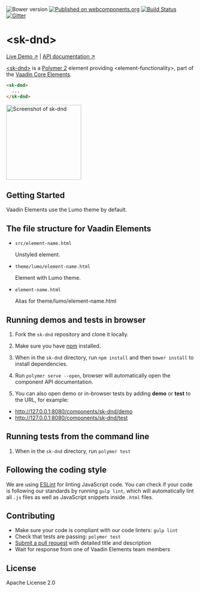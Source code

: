 ![Bower version](https://img.shields.io/bower/v/sk-dnd.svg)
[![Published on webcomponents.org](https://img.shields.io/badge/webcomponents.org-published-blue.svg)](https://www.webcomponents.org/element/vaadin/sk-dnd)
[![Build Status](https://travis-ci.org/vaadin/sk-dnd.svg?branch=master)](https://travis-ci.org/vaadin/sk-dnd)
[![Gitter](https://badges.gitter.im/Join%20Chat.svg)](https://gitter.im/vaadin/vaadin-core-elements?utm_source=badge&utm_medium=badge&utm_campaign=pr-badge)

# &lt;sk-dnd&gt;

[Live Demo ↗](https://cdn.vaadin.com/vaadin-core-elements/master/sk-dnd/demo/)
|
[API documentation ↗](https://cdn.vaadin.com/vaadin-core-elements/master/sk-dnd/)


[&lt;sk-dnd&gt;](https://vaadin.com/elements/-/element/sk-dnd) is a [Polymer 2](http://polymer-project.org) element providing &lt;element-functionality&gt;, part of the [Vaadin Core Elements](https://vaadin.com/elements).

<!--
```
<custom-element-demo>
  <template>
    <script src="../webcomponentsjs/webcomponents-lite.js"></script>
    <link rel="import" href="sk-dnd.html">
    <next-code-block></next-code-block>
  </template>
</custom-element-demo>
```
-->
```html
<sk-dnd>
  ...
</sk-dnd>
```

[<img src="https://raw.githubusercontent.com/vaadin/sk-dnd/master/screenshot.png" width="200" alt="Screenshot of sk-dnd">](https://vaadin.com/elements/-/element/sk-dnd)


## Getting Started

Vaadin Elements use the Lumo theme by default.

## The file structure for Vaadin Elements

- `src/element-name.html`

  Unstyled element.

- `theme/lumo/element-name.html`

  Element with Lumo theme.

- `element-name.html`

  Alias for theme/lumo/element-name.html


## Running demos and tests in browser

1. Fork the `sk-dnd` repository and clone it locally.

1. Make sure you have [npm](https://www.npmjs.com/) installed.

1. When in the `sk-dnd` directory, run `npm install` and then `bower install` to install dependencies.

1. Run `polymer serve --open`, browser will automatically open the component API documentation.

1. You can also open demo or in-browser tests by adding **demo** or **test** to the URL, for example:

  - http://127.0.0.1:8080/components/sk-dnd/demo
  - http://127.0.0.1:8080/components/sk-dnd/test


## Running tests from the command line

1. When in the `sk-dnd` directory, run `polymer test`


## Following the coding style

We are using [ESLint](http://eslint.org/) for linting JavaScript code. You can check if your code is following our standards by running `gulp lint`, which will automatically lint all `.js` files as well as JavaScript snippets inside `.html` files.


## Contributing

  - Make sure your code is compliant with our code linters: `gulp lint`
  - Check that tests are passing: `polymer test`
  - [Submit a pull request](https://www.digitalocean.com/community/tutorials/how-to-create-a-pull-request-on-github) with detailed title and description
  - Wait for response from one of Vaadin Elements team members


## License

Apache License 2.0
